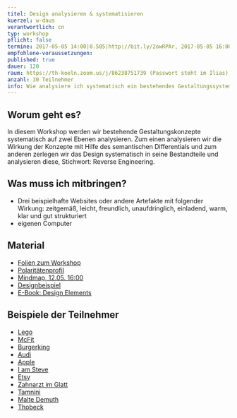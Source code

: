```yaml
---
titel: Design analysieren & systematisieren
kuerzel: w-daus
verantwortlich: cn
typ: workshop
pflicht: false
termine: 2017-05-05 14:00|0.505|http://bit.ly/2owRPAr, 2017-05-05 16:00|0.505|http://bit.ly/2q7Uu3C, 2017-05-12 13:30|0.505|http://bit.ly/2p4xvFf, 2017-05-12 16:00|0.505|http://bit.ly/2plV9O4
empfohlene-voraussetzungen: 
published: true
dauer: 120
raum: https://th-koeln.zoom.us/j/86238751739 (Passwort steht im Ilias)|https://th-koeln.zoom.us/j/86238751739
anzahl: 30 Teilnehmer
info: Wie analysiere ich systematisch ein bestehendes Gestaltungssystem und wie kann ich es bewerten?
---
```


## Worum geht es?

In diesem Workshop werden wir bestehende Gestaltungskonzepte systematisch auf zwei Ebenen analysieren. Zum einen analysieren wir die Wirkung der Konzepte mit Hilfe des semantischen Differentials und zum anderen zerlegen wir das Design systematisch in seine Bestandteile und analysieren diese, Stichwort: Reverse Engineering.

## Was muss ich mitbringen?

- Drei beispielhafte Websites oder andere Artefakte mit folgender Wirkung: zeitgemäß, leicht, freundlich, unaufdringlich, einladend, warm, klar und gut strukturiert
- eigenen Computer

## Material
- [Folien zum Workshop](../../download/workshop-design-analysieren-und-systematisieren/workshop-design-analysieren-und-systematisieren.pdf)
- [Polaritätenprofil](../../download/workshop-design-analysieren-und-systematisieren/polaritaetenprofil_v2.pdf)
- [Mindmap, 12.05. 16:00](https://mm.tt/895913195?t=5JTELPpRSb)
- [Designbeispiel](http://iamsteve.me)
- [E-Book: Design Elements](http://web.a.ebscohost.com/ehost/ebookviewer/ebook?sid=996da4d9-8cfd-40a8-b826-b235b2dd58dc%40sessionmgr4006&ppid=pp_Cover1&hid=4207&vid=0&format=EB)

## Beispiele der Teilnehmer
- [Lego](http://lego.com/de-de)
- [McFit](http://mcfit.com/de/)
- [Burgerking](http://burgerking.de)
- [Audi](http://audi.de)
- [Apple](http://apple.com/de)
- [I am Steve](http://iamsteve.me)
- [Etsy](http://etsy.com)
- [Zahnarzt im Glatt](http://www.zahnarzt-im-glatt.ch/)
- [Tamnini](https://www.tambini.de/)
- [Malte Demuth](http://maltedemuth.com/)
- [Thobeck](http://thobeck.de/)



